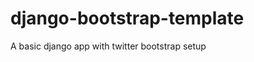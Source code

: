 django-bootstrap-template
=========================

A basic django app with twitter bootstrap setup
